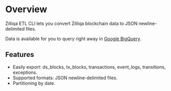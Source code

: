 # Overview

Zilliqa ETL CLI lets you convert Zilliqa blockchain data to JSON newline-delimited files.

Data is available for you to query right away in [Google BigQuery](https://console.cloud.google.com/bigquery?page=dataset&d=crypto_zilliqa&p=public-data-finance).

## Features

* Easily export: ds_blocks, tx_blocks, transactions, event_logs, transitions, exceptions.
* Supported formats: JSON newline-delimited files.
* Partitioning by date.
